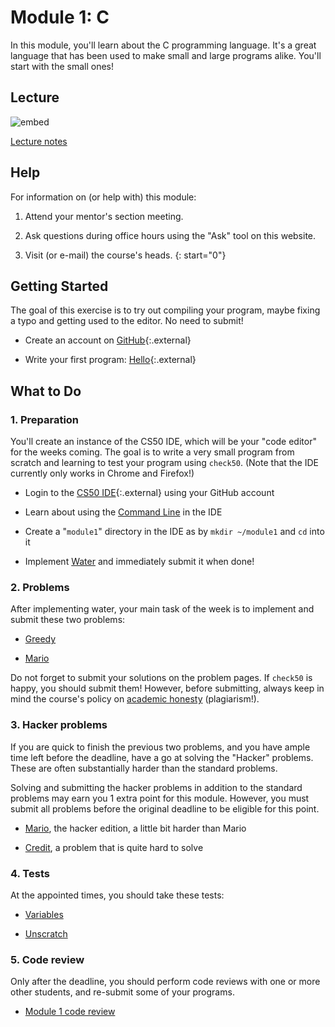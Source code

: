 # Module 1: C

In this module, you'll learn about the C programming language. It's a great language that has been used to make small and large programs alike. You'll start with the small ones!


## Lecture

![embed](https://www.youtube.com/embed/e9Eds2Rc_x8)

[Lecture notes](/lectures/c)


## Help

For information on (or help with) this module:

1. Attend your mentor's section meeting.

2. Ask questions during office hours using the "Ask" tool on this website.

3. Visit (or e-mail) the course's heads.
{: start="0"}


## Getting Started

The goal of this exercise is to try out compiling your program, maybe fixing a typo and getting used to the editor. No need to submit!

- Create an account on [GitHub](https://github.com/join){:.external}

- Write your first program: [Hello](https://lab.cs50.io/uva/cs50x/master/problems/hello/){:.external}


## What to Do

### 1. Preparation

You'll create an instance of the CS50 IDE, which will be your "code editor" for the weeks coming. The goal is to write a very small program from scratch and learning to test your program using `check50`. (Note that the IDE currently only works in Chrome and Firefox!)

- Login to the [CS50 IDE](https://ide.cs50.io/){:.external} using your GitHub account

- Learn about using the [Command Line](/shorts/command-line) in the IDE

- Create a "`module1`" directory in the IDE as by `mkdir ~/module1` and `cd` into it

- Implement [Water](/problems/water) and immediately submit it when done!

### 2. Problems

After implementing water, your main task of the week is to implement and submit these two problems:

- [Greedy](/problems/greedy)

- [Mario](/problems/mario-less)

Do not forget to submit your solutions on the problem pages. If `check50` is happy, you should submit them! However, before submitting, always keep in mind the course's policy on [academic honesty](/syllabus#samenwerken-fraude-en-plagiaat) (plagiarism!).

### 3. Hacker problems

If you are quick to finish the previous two problems, and you have ample time left before the deadline, have a go at solving the "Hacker" problems. These are often substantially harder than the standard problems.

Solving and submitting the hacker problems in addition to the standard problems may earn you 1 extra point for this module. However, you must submit all problems before the original deadline to be eligible for this point.

- [Mario](/problems/mario-more), the hacker edition, a little bit harder than Mario

- [Credit](/problems/credit), a problem that is quite hard to solve

### 4. Tests

At the appointed times, you should take these tests:

- [Variables](/exercises/variables)

- [Unscratch](/exercises/unscratch)

### 5. Code review

Only after the deadline, you should perform code reviews with one or more other students, and re-submit some of your programs.

- [Module 1 code review](/reviews/c)
